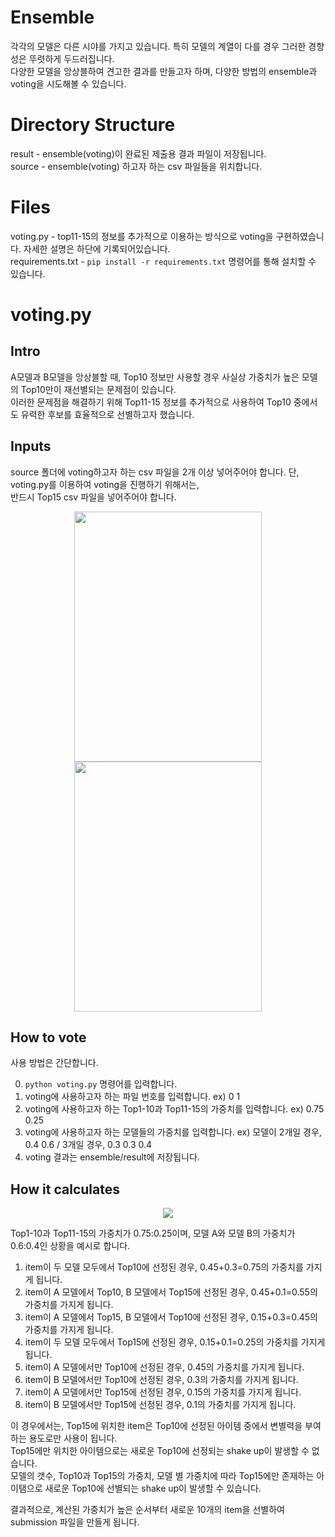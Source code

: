# Ensemble

각각의 모델은 다른 시야를 가지고 있습니다. 특히 모델의 계열이 다를 경우 그러한 경향성은 뚜렷하게 두드러집니다.  
다양한 모델을 앙상블하여 견고한 결과를 만들고자 하며, 다양한 방법의 ensemble과 voting을 시도해볼 수 있습니다.  

# Directory Structure

result - ensemble(voting)이 완료된 제출용 결과 파일이 저장됩니다.  
source - ensemble(voting) 하고자 하는 csv 파일들을 위치합니다.  

# Files

voting.py - top11-15의 정보를 추가적으로 이용하는 방식으로 voting을 구현하였습니다. 자세한 설명은 하단에 기록되어있습니다.  
requirements.txt - ```pip install -r requirements.txt``` 명령어를 통해 설치할 수 있습니다.  

# voting.py

## Intro
A모델과 B모델을 앙상블할 때, Top10 정보만 사용할 경우 사실상 가중치가 높은 모델의 Top10만이 재선별되는 문제점이 있습니다.  
이러한 문제점을 해결하기 위해 Top11-15 정보를 추가적으로 사용하여 Top10 중에서도 유력한 후보를 효율적으로 선별하고자 했습니다.  

## Inputs
source 폴더에 voting하고자 하는 csv 파일을 2개 이상 넣어주어야 합니다. 단, voting.py를 이용하여 voting을 진행하기 위해서는,  
반드시 Top15 csv 파일을 넣어주어야 합니다.  

<p align="center">
  <img src="https://user-images.githubusercontent.com/67851701/209912570-8de91bce-1488-4e61-a2ad-603d25c1b952.png" width=300 height=400>
  <img src="https://user-images.githubusercontent.com/67851701/209912913-886d904b-1058-49c6-a569-e432caf49075.png" width=300 height=400>
</p>

## How to vote
사용 방법은 간단합니다.  

0. ```python voting.py``` 명령어를 입력합니다.  
1. voting에 사용하고자 하는 파일 번호를 입력합니다. ex) 0 1  
2. voting에 사용하고자 하는 Top1-10과 Top11-15의 가중치를 입력합니다. ex) 0.75 0.25  
3. voting에 사용하고자 하는 모델들의 가중치를 입력합니다. ex) 모델이 2개일 경우, 0.4 0.6 / 3개일 경우, 0.3 0.3 0.4  
4. voting 결과는 ensemble/result에 저장됩니다.  

## How it calculates

<p align="center">
  <img src="https://user-images.githubusercontent.com/67851701/209916832-abf4a449-2c2e-45f1-8423-7a619878bbb4.png">
</p>  

Top1-10과 Top11-15의 가중치가 0.75:0.25이며, 모델 A와 모델 B의 가중치가 0.6:0.4인 상황을 예시로 합니다.  

1. item이 두 모델 모두에서 Top10에 선정된 경우, 0.45+0.3=0.75의 가중치를 가지게 됩니다.
2. item이 A 모델에서 Top10, B 모델에서 Top15에 선정된 경우, 0.45+0.1=0.55의 가중치를 가지게 됩니다.
3. item이 A 모델에서 Top15, B 모델에서 Top10에 선정된 경우, 0.15+0.3=0.45의 가중치를 가지게 됩니다.
4. item이 두 모델 모두에서 Top15에 선정된 경우, 0.15+0.1=0.25의 가중치를 가지게 됩니다.
5. item이 A 모델에서만 Top10에 선정된 경우, 0.45의 가중치를 가지게 됩니다.
6. item이 B 모델에서만 Top10에 선정된 경우, 0.3의 가중치를 가지게 됩니다.
7. item이 A 모델에서만 Top15에 선정된 경우, 0.15의 가중치를 가지게 됩니다.
8. item이 B 모델에서만 Top15에 선정된 경우, 0.1의 가중치를 가지게 됩니다.  

이 경우에서는, Top15에 위치한 item은 Top10에 선정된 아이템 중에서 변별력을 부여하는 용도로만 사용이 됩니다.  
Top15에만 위치한 아이템으로는 새로운 Top10에 선정되는 shake up이 발생할 수 없습니다.  
모델의 갯수, Top10과 Top15의 가중치, 모델 별 가중치에 따라 Top15에만 존재하는 아이탬으로 새로운 Top10에 선별되는 shake up이 발생할 수 있습니다.  

결과적으로, 계산된 가중치가 높은 순서부터 새로운 10개의 item을 선별하여 submission 파일을 만들게 됩니다.  